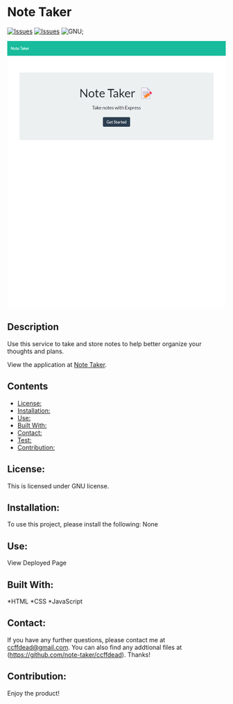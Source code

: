 # Note Taker
[![Issues](https://img.shields.io/github/issues/ccffdead/note-taker)](https://github.com/ccffdead/note-taker/issues) [![Issues](https://img.shields.io/github/contributors/ccffdead/note-taker)](https://github.com/ccffdead/note-taker/graphs/contributors) ![GNU](https://img.shields.io/badge/license-GNU-green);

![Preview](preview.png)

## Description
Use this service to take and store notes to help better organize your thoughts and plans.
    
  View the application at [Note Taker](https://ccffdead-note-taker.herokuapp.com/).
## Contents
* [License: ](#license:-)
* [Installation: ](#installation:-)
* [Use: ](#use:-)
* [Built With: ](#built-with:-)
* [Contact: ](#contact:-)
* [Test: ](#test:-)
* [Contribution: ](#contribution:-)

## License: 
  This is licensed under GNU license.
  
  ## Installation: 
  To use this project, please install the following:  None
  
  ## Use: 
  View Deployed Page
  
  ## Built With: 
   *HTML *CSS *JavaScript
  
  ## Contact: 
  If you have any further questions, please contact me at ccffdead@gmail.com. You can also find any addtional files at (https://github.com/note-taker/ccffdead). Thanks!
  
  ## Contribution: 
  Enjoy the product!
  
  
